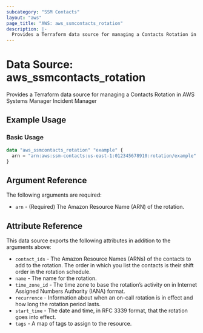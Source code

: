 ```yaml
---
subcategory: "SSM Contacts"
layout: "aws"
page_title: "AWS: aws_ssmcontacts_rotation"
description: |-
  Provides a Terraform data source for managing a Contacts Rotation in AWS Systems Manager Incident Manager
---
```


# Data Source: aws_ssmcontacts_rotation

Provides a Terraform data source for managing a Contacts Rotation in AWS Systems Manager Incident Manager

## Example Usage

### Basic Usage

```terraform
data "aws_ssmcontacts_rotation" "example" {
  arn = "arn:aws:ssm-contacts:us-east-1:012345678910:rotation/example"
}
```

## Argument Reference

The following arguments are required:

* `arn` - (Required) The Amazon Resource Name (ARN) of the rotation.

## Attribute Reference

This data source exports the following attributes in addition to the arguments above:

* `contact_ids` - The Amazon Resource Names (ARNs) of the contacts to add to the rotation. The order in which you list the contacts is their shift order in the rotation schedule.
* `name` - The name for the rotation.
* `time_zone_id` - The time zone to base the rotation’s activity on in Internet Assigned Numbers Authority (IANA) format.
* `recurrence` - Information about when an on-call rotation is in effect and how long the rotation period lasts.
* `start_time` - The date and time, in RFC 3339 format, that the rotation goes into effect.
* `tags` - A map of tags to assign to the resource.
